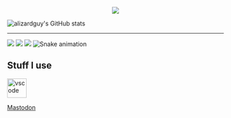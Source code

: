 <!-- Banner -->
<p align="center">
  <img src="https://capsule-render.vercel.app/api?text=alizardguy&animation=fadeIn&type=waving&color=gradient&customColorList=2&height=100"/>
</p>
<!-- Top Area -->

![alizardguy's GitHub stats](https://github-readme-stats.vercel.app/api?username=alizardguy&count_private=true&theme=dark)


</p>

<!-- About me -->

  ---
![](https://img.shields.io/badge/OS-Windows-informational?style=flat&logo=<LOGO_NAME>&logoColor=white&color=2bbc8a)
![](https://img.shields.io/badge/HMD-Valve_Index-informational?style=flat&logo=<LOGO_NAME>&logoColor=white&color=2bbc8a)
![](https://img.shields.io/badge/editor-VS_Code-informational?style=flat&logo=<LOGO_NAME>&logoColor=white&color=2bbc8a)
![Snake animation](https://github.com/alizardguy/alizardguy/blob/output/github-contribution-grid-snake.svg)

<h2> Stuff I use </h2>
<p align="left">
<img src="https://cdn.jsdelivr.net/gh/devicons/devicon/icons/vscode/vscode-original.svg" alt="vscode" width="45" height="45"/>
</p>

<a rel="me" href="https://mastodon.social/@alizard">Mastodon</a>
